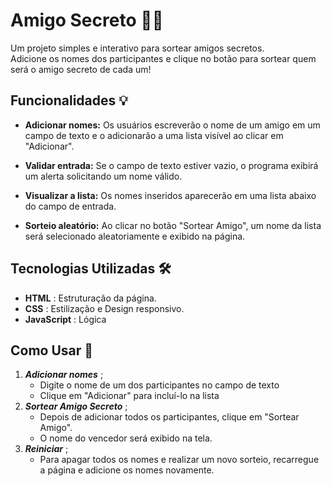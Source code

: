 # Amigo Secreto 🎉🎁  
Um projeto simples e interativo para sortear amigos secretos.  
Adicione os nomes dos participantes e clique no botão para sortear quem será o amigo secreto de cada um!  

## Funcionalidades 💡  

- **Adicionar nomes:** Os usuários escreverão o nome de um amigo em um campo de texto e o adicionarão a uma lista visível ao clicar em "Adicionar".  

- **Validar entrada:** Se o campo de texto estiver vazio, o programa exibirá um alerta solicitando um nome válido.  

- **Visualizar a lista:** Os nomes inseridos aparecerão em uma lista abaixo do campo de entrada.  

- **Sorteio aleatório:** Ao clicar no botão "Sortear Amigo", um nome da lista será selecionado aleatoriamente e exibido na página.

## Tecnologias Utilizadas 🛠️

- __HTML__ : Estruturação da página.
- __CSS__ : Estilização e Design responsivo.
- __JavaScript__ : Lógica

## Como Usar 📑
1. __*Adicionar nomes*__ ;
   - Digite o nome de um dos participantes no campo de texto
   - Clique em "Adicionar" para incluí-lo na lista
2. __*Sortear Amigo Secreto*__ ;
   - Depois de adicionar todos os participantes, clique em "Sortear Amigo".
   - O nome do vencedor será exibido na tela.
3. __*Reiniciar*__ ;
   - Para apagar todos os nomes e realizar um novo sorteio, recarregue a página e adicione os nomes novamente.
